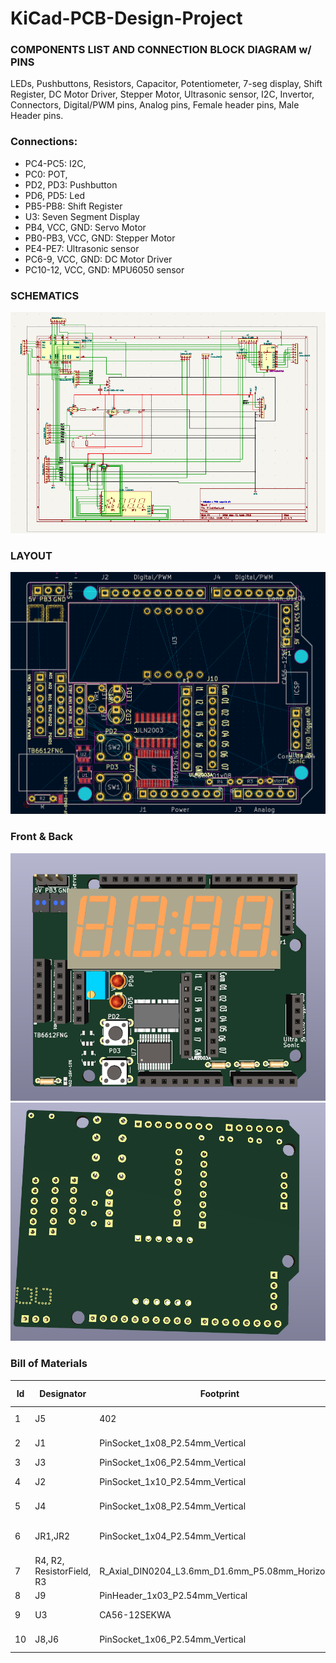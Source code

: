 # KiCad-PCB-Design-Project

### COMPONENTS LIST AND CONNECTION BLOCK DIAGRAM w/ PINS ###
LEDs, Pushbuttons, Resistors, Capacitor, Potentiometer, 7-seg display, Shift Register, DC Motor
Driver, Stepper Motor, Ultrasonic sensor, I2C, Invertor, Connectors, Digital/PWM pins, Analog
pins, Female header pins, Male Header pins.
### Connections: ###
* PC4-PC5: I2C,
* PC0: POT,
* PD2, PD3: Pushbutton
* PD6, PD5: Led
* PB5-PB8: Shift Register
* U3: Seven Segment Display
* PB4, VCC, GND: Servo Motor
* PB0-PB3, VCC, GND: Stepper Motor
* PE4-PE7: Ultrasonic sensor
* PC6-9, VCC, GND: DC Motor Driver
* PC10-12, VCC, GND: MPU6050 sensor

### SCHEMATICS ####
![](schematic.png)

### LAYOUT ###
![](layout.png)

### Front & Back ###
![](front.png)
![](back.png)

### Bill of Materials ###
 Id |           Designator         |              Footprint                              | Quality |     Designation    |          Description           |   Supplier and Ref. |
----| ---------------------------- | --------------------------------------------------- | ------- | ------------------ | ------------------------------ | ------------------- |
 1  |    J5                        |    402                                              |    1    | 0.1UF-0402-16V-10% | Capacitor                      |  Mouser Electronics |
 2  |    J1                        |    PinSocket_1x08_P2.54mm_Vertical                  |    1    | Power              | VCC, 5Vv, 3V, GND              |  Amazon             |
 3  |    J3                        |    PinSocket_1x06_P2.54mm_Vertical                  |    1    | Analog             | Analog                         |  Amazon             |
 4  |    J2                        |    PinSocket_1x10_P2.54mm_Vertical                  |    1    | Digital/PWM        | PB Port, Digital/PWM           |  Amazon             |
 5  |    J4                        |    PinSocket_1x08_P2.54mm_Vertical                  |    1    | Digital/PWM        | PD Port, Digital/PWM           |  Amazon             |
 6  |   JR1,JR2                    |    PinSocket_1x04_P2.54mm_Vertical                  |    2    | Conn_01x04         | PE Port, Ultrasonic Connector  |  Amazon             |
 7  |   R4, R2, ResistorField, R3  |    R_Axial_DIN0204_L3.6mm_D1.6mm_P5.08mm_Horizontal |    4    | 10k Ohms           | Resistors                      |  Amazon             |
 8  |    J9                        |    PinHeader_1x03_P2.54mm_Vertical                  |    1    | Conn_01x03         | PQ Port                        |  Amazon             |
 9  |    U3                        |    CA56-12SEKWA                                     |    1    | CA56_12SEKWA       | Seven Seg.                     |  Arrow Electronics  |
 10 |    J8,J6                     |    PinSocket_1x06_P2.54mm_Vertical                  |    2    | MotorDriver        | DC Motor Driver                |  Amazon             |
